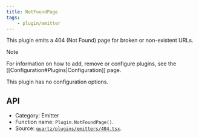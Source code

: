 ```yaml
---
title: NotFoundPage
tags:
    - plugin/emitter
---
```


This plugin emits a 404 (Not Found) page for broken or non-existent URLs.

> [!note]
> For information on how to add, remove or configure plugins, see the [[Configuration#Plugins|Configuration]] page.

This plugin has no configuration options.

## API

-   Category: Emitter
-   Function name: `Plugin.NotFoundPage()`.
-   Source: [`quartz/plugins/emitters/404.tsx`](https://github.com/jackyzha0/quartz/blob/v4/quartz/plugins/emitters/404.tsx).
